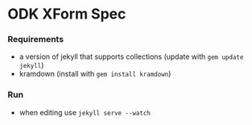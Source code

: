 ODK XForm Spec
===========

### Requirements
* a version of jekyll that supports collections (update with `gem update jekyll`)
* kramdown (install with `gem install kramdown`)

### Run
* when editing use `jekyll serve --watch`
